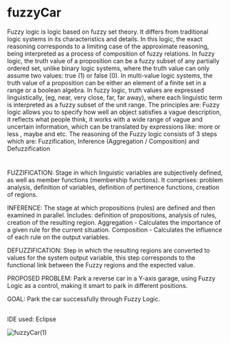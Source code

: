 # fuzzyCar
Fuzzy logic is logic based on fuzzy set theory. It differs from traditional logic systems in its characteristics and details. In this logic, the exact reasoning corresponds to a limiting case of the approximate reasoning, being interpreted as a process of composition of fuzzy relations.
In fuzzy logic, the truth value of a proposition can be a fuzzy subset of any partially ordered set, unlike binary logic systems, where the truth value can only assume two values: true (1) or false (0). In multi-value logic systems, the truth value of a proposition can be either an element of a finite set in a range or a boolean algebra. In fuzzy logic, truth values ​​are expressed linguistically, (eg, near, very close, far, far away), where each linguistic term is interpreted as a fuzzy subset of the unit range.
The principles are: Fuzzy logic allows you to specify how well an object satisfies a vague description, it reflects what people think, it works with a wide range of vague and uncertain information, which can be translated by expressions like: more or less , maybe and etc. The reasoning of the Fuzzy logic consists of 3 steps which are: Fuzzification, Inference (Aggregation / Composition) and Defuzzification 

# # 
FUZZIFICATION: Stage in which linguistic variables are subjectively defined, as well as member functions (membership functions). It comprises: problem analysis, definition of variables, definition of pertinence functions, creation of regions.

INFERENCE: The stage at which propositions (rules) are defined and then examined in parallel. Includes: definition of propositions, analysis of rules, creation of the resulting region.
Aggregation - Calculates the importance of a given rule for the current situation.
Composition - Calculates the influence of each rule on the output variables.

DEFUZZIFICATION: Step in which the resulting regions are converted to values ​​for the system output variable, this step corresponds to the functional link between the Fuzzy regions and the expected value.

PROPOSED PROBLEM: Park a reverse car in a Y-axis garage, using Fuzzy Logic as a control, making it smart to park in different positions.

GOAL: Park the car successfully through Fuzzy Logic.
##

IDE used: Eclipse 

![fuzzyCar(1)](https://user-images.githubusercontent.com/37044387/66887755-663cf980-efb2-11e9-906f-b40400adebfe.png)
